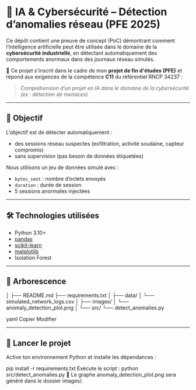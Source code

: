# 🧠 IA & Cybersécurité – Détection d’anomalies réseau (PFE 2025)

Ce dépôt contient une preuve de concept (PoC) démontrant comment l’intelligence artificielle peut être utilisée dans le domaine de la **cybersécurité industrielle**, en détectant automatiquement des comportements anormaux dans des journaux réseau simulés.

📌 Ce projet s'inscrit dans le cadre de mon **projet de fin d'études (PFE)** et répond aux exigences de la compétence **C11** du référentiel RNCP 34237 :
> *Compréhension d’un projet en IA dans le domaine de la cybersécurité (ex : détection de menaces)*

---

## 🎯 Objectif

L’objectif est de détecter automatiquement :
- des sessions réseau suspectes (exfiltration, activité soudaine, capteur compromis)
- sans supervision (pas besoin de données étiquetées)

Nous utilisons un jeu de données simulé avec :
- `bytes_sent` : nombre d’octets envoyés
- `duration` : durée de session
- 5 sessions anormales injectées

---

## 🛠️ Technologies utilisées

- Python 3.10+
- [pandas](https://pandas.pydata.org/)
- [scikit-learn](https://scikit-learn.org/)
- [matplotlib](https://matplotlib.org/)
- Isolation Forest

---

## 📁 Arborescence
│
├── README.md
├── requirements.txt
│
├── data/
│ └── simulated_network_logs.csv
│
├── images/
│ └── anomaly_detection_plot.png
│
└── src/
└── detect_anomalies.py

yaml
Copier
Modifier

---

## 🚀 Lancer le projet

Active ton environnement Python et installe les dépendances :

 
pip install -r requirements.txt
Exécute le script :
python src/detect_anomalies.py
🎉 Le graphe anomaly_detection_plot.png sera généré dans le dossier images/.
